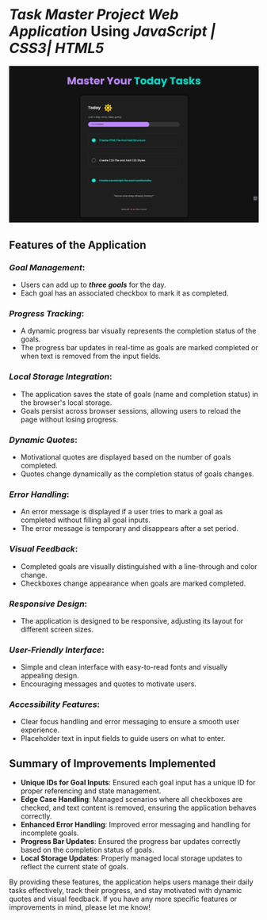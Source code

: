 # ***Task Master Project Web Application*** Using ***JavaScript | CSS3| HTML5***

![Master Task Project Screenshot](https://github.com/pritdk533/JS-Project-Task-Master/blob/main/assests/images/Master%20task%20Project%20SS.png)

## Features of the Application

### ***Goal Management***:
- Users can add up to ***three goals*** for the day.
- Each goal has an associated checkbox to mark it as completed.

### ***Progress Tracking***:
- A dynamic progress bar visually represents the completion status of the goals.
- The progress bar updates in real-time as goals are marked completed or when text is removed from the input fields.

### ***Local Storage Integration***:
- The application saves the state of goals (name and completion status) in the browser's local storage.
- Goals persist across browser sessions, allowing users to reload the page without losing progress.

### ***Dynamic Quotes***:
- Motivational quotes are displayed based on the number of goals completed.
- Quotes change dynamically as the completion status of goals changes.

### ***Error Handling***:
- An error message is displayed if a user tries to mark a goal as completed without filling all goal inputs.
- The error message is temporary and disappears after a set period.

### ***Visual Feedback***:
- Completed goals are visually distinguished with a line-through and color change.
- Checkboxes change appearance when goals are marked completed.

### ***Responsive Design***:
- The application is designed to be responsive, adjusting its layout for different screen sizes.

### ***User-Friendly Interface***:
- Simple and clean interface with easy-to-read fonts and visually appealing design.
- Encouraging messages and quotes to motivate users.

### ***Accessibility Features***:
- Clear focus handling and error messaging to ensure a smooth user experience.
- Placeholder text in input fields to guide users on what to enter.

## Summary of Improvements Implemented
- **Unique IDs for Goal Inputs**: Ensured each goal input has a unique ID for proper referencing and state management.
- **Edge Case Handling**: Managed scenarios where all checkboxes are checked, and text content is removed, ensuring the application behaves correctly.
- **Enhanced Error Handling**: Improved error messaging and handling for incomplete goals.
- **Progress Bar Updates**: Ensured the progress bar updates correctly based on the completion status of goals.
- **Local Storage Updates**: Properly managed local storage updates to reflect the current state of goals.

By providing these features, the application helps users manage their daily tasks effectively, track their progress, and stay motivated with dynamic quotes and visual feedback. If you have any more specific features or improvements in mind, please let me know!
